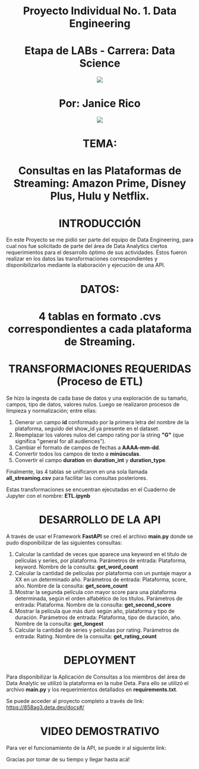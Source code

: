 ## <h1 align=center> Proyecto Individual No. 1. Data Engineering
## <h1 align=center> Etapa de LABs - Carrera: Data Science

<p align="center">
<img src=https://user-images.githubusercontent.com/109157476/213493684-d39b7139-403c-4dac-873f-2505d3ec7fd9.png>

# <h1 align=center> Por: Janice Rico

<p align="center">
<img src=https://user-images.githubusercontent.com/109157476/213494110-56c2db2e-7789-4e59-90ea-9b6bf57196df.jpg>
</p>

## <h1 align=center> TEMA:
# <h1 align=center> Consultas en las Plataformas de Streaming: Amazon Prime, Disney Plus, Hulu y Netflix. 

 ## <h1 align=center> INTRODUCCIÓN
 
En este Proyecto se me pidió ser parte del equipo de Data Engineering, para cual nos fue solicitado de parte del área de Data Analytics ciertos requerimientos para el desarrollo óptimo de sus actividades. Éstos fueron realizar en los datos las transformaciones correspondientes y disponibilizarlos mediante la elaboración y ejecución de una API.

# <h1 align=center> DATOS: 
<h1 align=center> 4 tablas en formato .cvs correspondientes a cada plataforma de Streaming.
 
## <h1 align=center> TRANSFORMACIONES REQUERIDAS (Proceso de ETL)
 
Se hizo la ingesta de cada base de datos y una exploración de su tamaño, campos, tipo de datos, valores nulos. Luego se realizaron procesos de limpieza y normalización; entre ellas:
 
1. Generar un campo **id** conformado por la primera letra del nombre de la plataforma, seguido del show_id ya presente en el dataset.
2. Reemplazar los valores nulos del campo rating por la string **"G"** (que significa "general for all audiences").
3. Cambiar el formato de campos de fechas a **AAAA-mm-dd**.
4. Convertir todos los campos de texto a **minúsculas**.
5. Convertir el campo **duration** en **duration_int** y **duration_type**.

Finalmente, las 4 tablas se unificaron en una sola llamada **all_streaming.csv** para facilitar las consultas posteriores.

Estas transformaciones se encuentran ejecutadas en el Cuaderno de Jupyter con el nombre: **ETL.ipynb**
 
## <h1 align=center> DESARROLLO DE LA API

A través de usar el Framework **FastAPI** se creó el archivo **main.py** donde se pudo disponibilizar de las siguientes consultas:

1. Calcular la cantidad de veces que aparece una keyword en el título de películas y series, por plataforma.
   Parámetros de entrada: Plataforma, keyword.
   Nombre de la consulta: **get_word_count**
2. Calcular la cantidad de películas por plataforma con un puntaje mayor a XX en un determinado año.
   Parámetros de entrada: Plataforma, score, año.
   Nombre de la consulta: **get_score_count**
3. Mostrar la segunda película con mayor score para una plataforma determinada, según el orden alfabético de los títulos.
   Parámetros de entrada: Plataforma.
   Nombre de la consulta: **get_second_score**
4. Mostrar la película que más duró según año, plataforma y tipo de duración.
   Parámetros de entrada: Plataforma, tipo de duración, año.
   Nombre de la consulta: **get_longest**
5. Calcular la cantidad de series y películas por rating.
   Parámetros de entrada: Rating.
   Nombre de la consulta: **get_rating_count**

## <h1 align=center> DEPLOYMENT

Para disponibilizar la Aplicación de Consultas a los miembros del área de Data Analytic se utilizó la plataforma en la nube Deta. Para ello se utilizó el archivo **main.py** y los requerimientos detallados en **requirements.txt**.
 
Se puede acceder al proyecto completo a través de link: https://858ag3.deta.dev/docs#/
 
## <h1 align=center> VIDEO DEMOSTRATIVO

Para ver el funcionamiento de la API, se puede ir al siguiente link: 

Gracias por tomar de su tiempo y llegar hasta acá!
